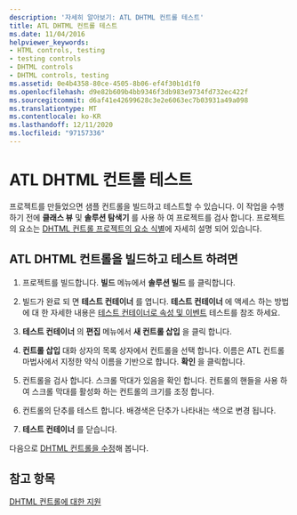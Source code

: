 ```yaml
---
description: '자세히 알아보기: ATL DHTML 컨트롤 테스트'
title: ATL DHTML 컨트롤 테스트
ms.date: 11/04/2016
helpviewer_keywords:
- HTML controls, testing
- testing controls
- DHTML controls
- DHTML controls, testing
ms.assetid: 0e4b4358-80ce-4505-8b06-ef4f30b1d1f0
ms.openlocfilehash: d9e82b609b4bb9346f3db983e9734fd732ec422f
ms.sourcegitcommit: d6af41e42699628c3e2e6063ec7b03931a49a098
ms.translationtype: MT
ms.contentlocale: ko-KR
ms.lasthandoff: 12/11/2020
ms.locfileid: "97157336"
---
```

# <a name="testing-the-atl-dhtml-control"></a>ATL DHTML 컨트롤 테스트

프로젝트를 만들었으면 샘플 컨트롤을 빌드하고 테스트할 수 있습니다. 이 작업을 수행 하기 전에 **클래스 뷰** 및 **솔루션 탐색기** 를 사용 하 여 프로젝트를 검사 합니다. 프로젝트의 요소는 [DHTML 컨트롤 프로젝트의 요소 식별](../atl/identifying-the-elements-of-the-dhtml-control-project.md)에 자세히 설명 되어 있습니다.

## <a name="to-build-and-test-the-atl-dhtml-control"></a>ATL DHTML 컨트롤을 빌드하고 테스트 하려면

1. 프로젝트를 빌드합니다. **빌드** 메뉴에서 **솔루션 빌드** 를 클릭합니다.

1. 빌드가 완료 되 면 **테스트 컨테이너** 를 엽니다. **테스트 컨테이너** 에 액세스 하는 방법에 대 한 자세한 내용은 [테스트 컨테이너로 속성 및 이벤트](../mfc/testing-properties-and-events-with-test-container.md) 테스트를 참조 하세요.

1. **테스트 컨테이너** 의 **편집** 메뉴에서 **새 컨트롤 삽입** 을 클릭 합니다.

1. **컨트롤 삽입** 대화 상자의 목록 상자에서 컨트롤을 선택 합니다. 이름은 ATL 컨트롤 마법사에서 지정한 약식 이름을 기반으로 합니다. **확인** 을 클릭합니다.

1. 컨트롤을 검사 합니다. 스크롤 막대가 있음을 확인 합니다. 컨트롤의 핸들을 사용 하 여 스크롤 막대를 활성화 하는 컨트롤의 크기를 조정 합니다.

1. 컨트롤의 단추를 테스트 합니다. 배경색은 단추가 나타내는 색으로 변경 됩니다.

1. **테스트 컨테이너** 를 닫습니다.

다음으로 [DHTML 컨트롤을 수정](../atl/modifying-the-atl-dhtml-control.md)해 봅니다.

## <a name="see-also"></a>참고 항목

[DHTML 컨트롤에 대한 지원](../atl/atl-support-for-dhtml-controls.md)

